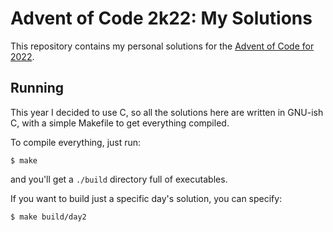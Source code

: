 # Advent of Code 2k22: My Solutions

This repository contains my personal solutions for the [Advent of Code for 2022][aoc].

## Running

This year I decided to use C, so all the solutions here are written in GNU-ish
C, with a simple Makefile to get everything compiled.

To compile everything, just run:

```
$ make
```

and you'll get a `./build` directory full of executables.

If you want to build just a specific day's solution, you can specify:

```
$ make build/day2
```

[aoc]: https://adventofcode.com/2022

